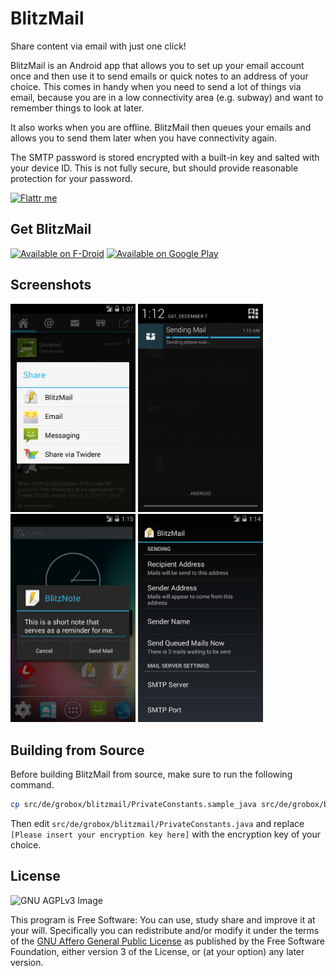 BlitzMail
=========
Share content via email with just one click!

BlitzMail is an Android app that allows you to set up your email account once
and then use it to send emails or quick notes to an address of your choice.
This comes in handy when you need to send a lot of things via email,
because you are in a low connectivity area (e.g. subway)
and want to remember things to look at later.

It also works when you are offline.
BlitzMail then queues your emails
and allows you to send them later when you have connectivity again.

The SMTP password is stored encrypted with a built-in key and salted with your device ID.
This is not fully secure, but should provide reasonable protection for your password.

[![Flattr me](https://api.flattr.com/button/flattr-badge-large.png)](https://flattr.com/thing/1217295)

Get BlitzMail
-------------

[![Available on F-Droid](https://f-droid.org/wiki/images/c/c4/F-Droid-button_available-on.png)](https://f-droid.org/repository/browse/?fdid=de.grobox.blitzmail)
[![Available on Google Play](https://developer.android.com/images/brand/en_app_rgb_wo_45.png)](https://play.google.com/store/apps/details?id=de.grobox.blitzmail.pro)

Screenshots
-----------

[<img src="/artwork/screen_ShareVia.png" width="200">](/artwork/screen_ShareVia.png)
[<img src="/artwork/screen_SendMailActivity.png" width="200">](/artwork/screen_SendMailActivity.png)
[<img src="/artwork/screen_NoteActivity.png" width="200">](/artwork/screen_NoteActivity.png)
[<img src="/artwork/screen_MainActivity.png" width="200">](/artwork/screen_MainActivity.png)

Building from Source
--------------------
Before building BlitzMail from source, make sure to run the following command.

```bash
cp src/de/grobox/blitzmail/PrivateConstants.sample_java src/de/grobox/blitzmail/PrivateConstants.java
```

Then edit `src/de/grobox/blitzmail/PrivateConstants.java` and replace `[Please insert your encryption key here]` with the encryption key of your choice.

License
-------

![GNU AGPLv3 Image](https://www.gnu.org/graphics/agplv3-88x31.png)

This program is Free Software: You can use, study share and improve it at your
will. Specifically you can redistribute and/or modify it under the terms of the
[GNU Affero General Public License](https://www.gnu.org/licenses/agpl.html) as
published by the Free Software Foundation, either version 3 of the License, or
(at your option) any later version.
